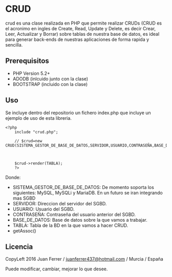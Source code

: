 CRUD
====

crud es una clase realizada en PHP que permite realizar CRUDs (CRUD es el acronimo en ingles de Create, Read, Update y Delete, es decir Crear, Leer, Actualizar y Borrar) sobre tablas de nuestra base de datos, es ideal para generar back-ends de nuestras aplicaciones de forma rapida y sencilla.

## Prerequisitos

* PHP Version 5.2+
* ADODB (inlcuido junto con la clase)
* BOOTSTRAP (incluido con la clase)
  
## Uso

Se incluye dentro del repositorio un fichero index.php que incluye un ejemplo de uso de esta libreria.

    <?php
        include "crud.php";

        // $crud=new CRUD(SISTEMA_GESTOR_DE_BASE_DE_DATOS,SERVIDOR,USUARIO,CONTRASEÑA,BASE_DE_DATOS);


        
        $crud->render(TABLA);
        ?>

Donde:

* SISTEMA_GESTOR_DE_BASE_DE_DATOS: De momento soporta los siguientes: MySQL, MySQLi y MariaDB. En un futuro se iran integrando mas SGBD
* SERVIDOR: Direccion del servidor del SGBD.
* USUARIO: Usuario del SGBD.
* CONTRASEÑA: Contraseña del usuario anterior del SGBD.
* BASE_DE_DATOS: Base de datos sobre la que vamos a trabajar.
* TABLA: Tabla de la BD en la que vamos a hacer CRUD.
* getAssoc()
    
## Licencia

CopyLeft 2016 Juan Ferrer / juanferrer437@hotmail.com / Murcia / España

Puede modificar, cambiar, mejorar lo que desee. 